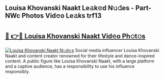 ## Louisa Khovanski Naakt Le𝚊k𝚎d N𝚞𝚍es - Part-NWc Photos Vid𝚎o Le𝚊ks trf13

# <h2><a href="http://fbases.evod.top/?m=Louisa+Khovanski+Naakt">🔗 👉🔴 Louisa Khovanski Naakt Vid𝚎o Ph𝚘t𝚘s</a></h2>

[![Louisa Khovanski Naakt N𝚞d𝚎s](https://i.imgur.com/8V9OHl7.gif)](http://fbases.evod.top/?m=Louisa+Khovanski+Naakt)
Social media influencer Louisa Khovanski Naakt and content creator renowned for their lifestyle and dance-inspired content. A public figure like Louisa Khovanski Naakt, with a large platform and a captive audience, has a responsibility to use his influence responsibly. 
